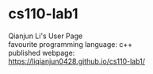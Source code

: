 # cs110-lab1
Qianjun Li's User Page\
favourite programming language: c++\
published webpage:\
https://liqianjun0428.github.io/cs110-lab1/
